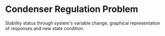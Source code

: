 # Condenser Regulation Problem
Stability status through system's variable change, graphical representation of responses and new state condition.
